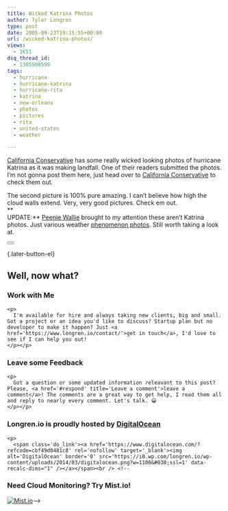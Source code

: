```yaml
---
title: Wicked Katrina Photos
author: Tyler Longren
type: post
date: 2005-09-23T19:15:55+00:00
url: /wicked-katrina-photos/
views:
  - 1651
dsq_thread_id:
  - 1385908599
tags:
  - hurricane
  - hurricane-katrina
  - hurricane-rita
  - katrina
  - new-orleans
  - photos
  - pictures
  - rita
  - united-states
  - weather

---
```

[California Conservative][1] has some really wicked looking photos of hurricane Katrina as it was making landfall. One of their readers submitted the photos. I&#8217;m not gonna post them here, just head over to [California Conservative][1] to check them out.

The second picture is 100% pure amazing. I can&#8217;t believe how high the cloud walls extend. Very, very good pictures. Check em out.  
**  
UPDATE:** [Peenie Wallie][2] brought to my attention these aren&#8217;t Katrina photos. Just various weather [phenomenon photos][3]. Still worth taking a look at. 

<div class="wpulike wpulike-default " >
  <div class="wp_ulike_general_class wp_ulike_is_not_liked">
    <button type="button"
					aria-label="Like Button"
					data-ulike-id="2019"
					data-ulike-nonce="22f458f683"
					data-ulike-type="likeThis"
					data-ulike-template="wpulike-default"
					data-ulike-display-likers="0"
					data-ulike-disable-pophover="0"
					class="wp_ulike_btn wp_ulike_put_image wp_likethis_2019"></button><span class="count-box"></span>
  </div>
</div>

[][4]{.later-button-el}

<div class='what-next'>
  <h2>
    Well, now what?
  </h2>
  
  <div class='hire'>
    <h3>
      Work with Me
    </h3>
    
    <p>
      I'm available for hire and always taking new clients, big and small. Got a project or an idea you'd like to discuss? Startup plan but no developer to make it happen? Just <a href='https://www.longren.io/contact/'>get in touch</a>, I'd love to see if I can help you out!
    </p></p>
  </div>
  
  <div class='hire'>
    <h3>
      Leave some Feedback
    </h3>
    
    <p>
      Got a question or some updated information releavant to this post? Please, <a href='#respond' title='Leave a comment'>leave a comment</a>! The comments are a great way to get help, I read them all and reply to nearly every comment. Let's talk. 😀
    </p></p>
  </div>
  
  <div class='now-what-bottom-ad'>
    <h3>
      Longren.io is proudly hosted by <a href='https://www.digitalocean.com/?refcode=cbf49d0481c8'>DigitalOcean</a>
    </h3>
    
    <p>
      <span class='do_link'><a href='https://www.digitalocean.com/?refcode=cbf49d0481c8' rel='nofollow' target='_blank'><img alt='DigitalOcean' border='0' src='https://i0.wp.com/longren.io/wp-content/uploads/2014/03/digitalocean.png?w=1100&#038;ssl=1' data-recalc-dims="1" /></a></span><br /> <!--

<h3>Need Cloud Monitoring? Try Mist.io!</h3>

<span class='do_link'><a href='http://mist.io/?ref=tyler' rel='nofollow' target='_blank'><img alt='Mist.io' border='0' src='https://i0.wp.com/longren.io/wp-content/uploads/2014/04/mistio.jpg?w=1100&#038;ssl=1' data-recalc-dims="1"></a></span>--></div> </div>

 [1]: http://www.californiaconservative.org/?p=945
 [2]: http://www.peeniewallie.com/
 [3]: http://www.snopes.com/photos/natural/storm.asp
 [4]: #